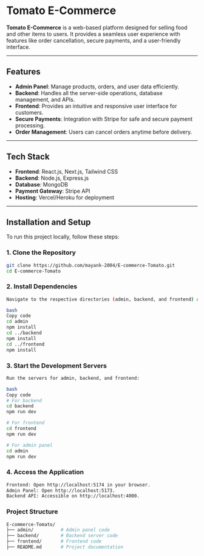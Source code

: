 # Tomato E-Commerce

**Tomato E-Commerce** is a web-based platform designed for selling food and other items to users. It provides a seamless user experience with features like order cancellation, secure payments, and a user-friendly interface.

---

## Features

- **Admin Panel**: Manage products, orders, and user data efficiently.
- **Backend**: Handles all the server-side operations, database management, and APIs.
- **Frontend**: Provides an intuitive and responsive user interface for customers.
- **Secure Payments**: Integration with Stripe for safe and secure payment processing.
- **Order Management**: Users can cancel orders anytime before delivery.

---

## Tech Stack

- **Frontend**: React.js, Next.js, Tailwind CSS
- **Backend**: Node.js, Express.js
- **Database**: MongoDB
- **Payment Gateway**: Stripe API
- **Hosting**: Vercel/Heroku for deployment

---

## Installation and Setup

To run this project locally, follow these steps:

### 1. Clone the Repository
```bash
git clone https://github.com/mayank-2004/E-commerce-Tomato.git
cd E-commerce-Tomato
```

### 2. Install Dependencies
```bash
Navigate to the respective directories (admin, backend, and frontend) and install dependencies:

bash
Copy code
cd admin
npm install
cd ../backend
npm install
cd ../frontend
npm install
```

### 3. Start the Development Servers
```bash
Run the servers for admin, backend, and frontend:

bash
Copy code
# For backend
cd backend
npm run dev

# For frontend
cd frontend
npm run dev

# For admin panel
cd admin
npm run dev
```

### 4. Access the Application
```bash
Frontend: Open http://localhost:5174 in your browser.
Admin Panel: Open http://localhost:5173.
Backend API: Accessible on http://localhost:4000.
```

### Project Structure
```bash
E-commerce-Tomato/
├── admin/          # Admin panel code
├── backend/        # Backend server code
├── frontend/       # Frontend code
├── README.md       # Project documentation
```